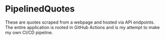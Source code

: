 # PipelinedQuotes
These are quotes scraped from a webpage and hosted via API endpoints. The entire application is rooted in GitHub Actions and is my attempt to make my own CI/CD pipeline.
